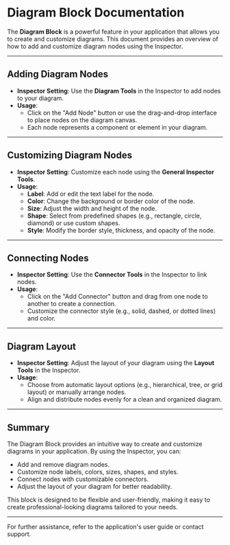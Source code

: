 # Diagram Block Documentation

The **Diagram Block** is a powerful feature in your application that allows you to create and customize diagrams. This document provides an overview of how to add and customize diagram nodes using the Inspector.

---

## **Adding Diagram Nodes**
- **Inspector Setting**: Use the **Diagram Tools** in the Inspector to add nodes to your diagram.
- **Usage**: 
  - Click on the "Add Node" button or use the drag-and-drop interface to place nodes on the diagram canvas.
  - Each node represents a component or element in your diagram.

---

## **Customizing Diagram Nodes**
- **Inspector Setting**: Customize each node using the **General Inspector Tools**.
- **Usage**: 
  - **Label**: Add or edit the text label for the node.
  - **Color**: Change the background or border color of the node.
  - **Size**: Adjust the width and height of the node.
  - **Shape**: Select from predefined shapes (e.g., rectangle, circle, diamond) or use custom shapes.
  - **Style**: Modify the border style, thickness, and opacity of the node.

---

## **Connecting Nodes**
- **Inspector Setting**: Use the **Connector Tools** in the Inspector to link nodes.
- **Usage**: 
  - Click on the "Add Connector" button and drag from one node to another to create a connection.
  - Customize the connector style (e.g., solid, dashed, or dotted lines) and color.

---

## **Diagram Layout**
- **Inspector Setting**: Adjust the layout of your diagram using the **Layout Tools** in the Inspector.
- **Usage**: 
  - Choose from automatic layout options (e.g., hierarchical, tree, or grid layout) or manually arrange nodes.
  - Align and distribute nodes evenly for a clean and organized diagram.

---

## **Summary**
The Diagram Block provides an intuitive way to create and customize diagrams in your application. By using the Inspector, you can:
- Add and remove diagram nodes.
- Customize node labels, colors, sizes, shapes, and styles.
- Connect nodes with customizable connectors.
- Adjust the layout of your diagram for better readability.

This block is designed to be flexible and user-friendly, making it easy to create professional-looking diagrams tailored to your needs.

---

For further assistance, refer to the application's user guide or contact support.